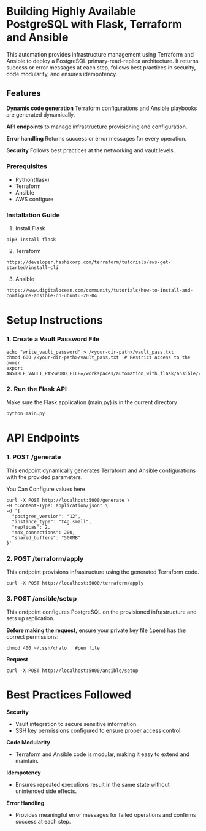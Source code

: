# Building Highly Available PostgreSQL with Flask, Terraform and Ansible
This automation provides infrastructure management using Terraform and Ansible to deploy a PostgreSQL primary-read-replica architecture. It returns success or error messages at each step, follows best practices in security, code modularity, and ensures idempotency.


## Features
**Dynamic code generation**   Terraform configurations and Ansible playbooks are generated dynamically.

**API endpoints**  to manage infrastructure provisioning and configuration.

****Error handling****  Returns success or error messages for every operation.

****Security****  Follows best practices at the networking and vault levels.

### Prerequisites
- Python(flask)
- Terraform
- Ansible
- AWS configure 

### Installation Guide
1. Install Flask
 ```
pip3 install flask 
```
2. Terraform
```
https://developer.hashicorp.com/terraform/tutorials/aws-get-started/install-cli 
```
3. Ansible
```
https://www.digitalocean.com/community/tutorials/how-to-install-and-configure-ansible-on-ubuntu-20-04
```

# Setup Instructions
### 1. Create a Vault Password File
```
echo "write_vault_password" > /<your-dir-path>/vault_pass.txt
chmod 600 /<your-dir-path>/vault_pass.txt  # Restrict access to the owner
export ANSIBLE_VAULT_PASSWORD_FILE=/workspaces/automation_with_flask/ansible/vault_pass.txt

```

### 2. Run the Flask API
Make sure the Flask application (main.py) is in the current directory
```
python main.py
```

# API Endpoints 
### 1. POST /generate
This endpoint dynamically generates Terraform and Ansible configurations with the provided parameters.

You Can Configure values here
```
curl -X POST http://localhost:5000/generate \
-H "Content-Type: application/json" \
-d '{
  "postgres_version": "12",
  "instance_type": "t4g.small",
  "replicas": 2,
  "max_connections": 200,
  "shared_buffers": "500MB"
}'
```

### 2. POST /terraform/apply
This endpoint provisions infrastructure using the generated Terraform code.

```
curl -X POST http://localhost:5000/terraform/apply
```

### 3. POST /ansible/setup
This endpoint configures PostgreSQL on the provisioned infrastructure and sets up replication.

**Before making the request,** ensure your private key file (.pem) has the correct permissions:
```
chmod 400 ~/.ssh/chalo   #pem file
```

**Request**
```
curl -X POST http://localhost:5000/ansible/setup
```

# Best Practices Followed 
**Security**
- Vault integration to secure sensitive information.
- SSH key permissions configured to ensure proper access control.

**Code Modularity**
- Terraform and Ansible code is modular, making it easy to extend and maintain.

**Idempotency**
- Ensures repeated executions result in the same state without unintended side effects.

**Error Handling**
- Provides meaningful error messages for failed operations and confirms success at each step.
